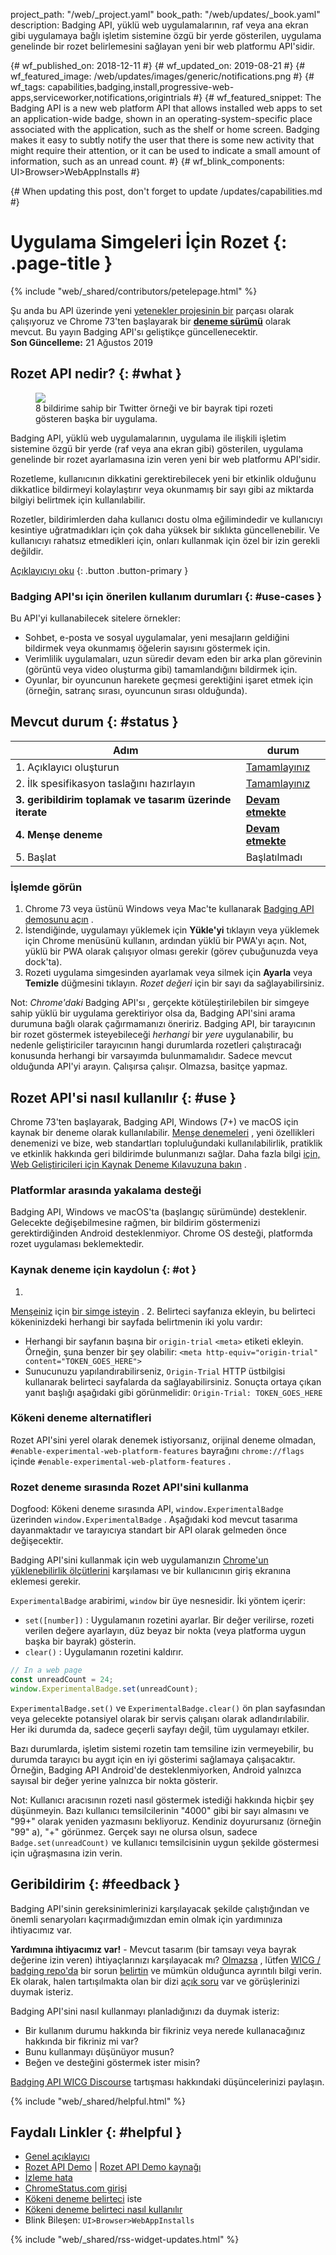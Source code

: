 project_path: "/web/_project.yaml"
book_path: "/web/updates/_book.yaml"
description: Badging API, yüklü web uygulamalarının, raf veya ana ekran gibi uygulamaya
  bağlı işletim sistemine özgü bir yerde gösterilen, uygulama genelinde bir rozet
  belirlemesini sağlayan yeni bir web platformu API'sidir.

{# wf_published_on: 2018-12-11 #} {# wf_updated_on: 2019-08-21 #} {#
wf_featured_image: /web/updates/images/generic/notifications.png #} {# wf_tags:
capabilities,badging,install,progressive-web-apps,serviceworker,notifications,origintrials
#} {# wf_featured_snippet: The Badging API is a new web platform API that allows
installed web apps to set an application-wide badge, shown in an
operating-system-specific place associated with the application, such as the
shelf or home screen. Badging makes it easy to subtly notify the user that there
is some new activity that might require their attention, or it can be used to
indicate a small amount of information, such as an unread count. #} {#
wf_blink_components: UI>Browser>WebAppInstalls #}

{# When updating this post, don't forget to update /updates/capabilities.md #}

# Uygulama Simgeleri İçin Rozet {: .page-title }

{% include "web/_shared/contributors/petelepage.html" %}

<div class="clearfix"></div>

<aside class="caution">Şu anda bu API üzerinde yeni <a
href="/web/updates/capabilities">yetenekler projesinin bir</a> parçası olarak
çalışıyoruz ve Chrome 73'ten başlayarak bir <a href="#ot"><b>deneme
sürümü</b></a> olarak mevcut. Bu yayın Badging API'sı geliştikçe
güncellenecektir. <br> <b>Son Güncelleme:</b> 21 Ağustos 2019</aside>

## Rozet API nedir? {: #what }

<figure class="attempt-right">
  <img src="/web/updates/images/2018/12/badges-on-windows.jpg">
<figcaption>8 bildirime sahip bir Twitter örneği ve bir bayrak tipi rozeti
gösteren başka bir uygulama.</figcaption>
</figure>

Badging API, yüklü web uygulamalarının, uygulama ile ilişkili işletim sistemine
özgü bir yerde (raf veya ana ekran gibi) gösterilen, uygulama genelinde bir
rozet ayarlamasına izin veren yeni bir web platformu API'sidir.

Rozetleme, kullanıcının dikkatini gerektirebilecek yeni bir etkinlik olduğunu
dikkatlice bildirmeyi kolaylaştırır veya okunmamış bir sayı gibi az miktarda
bilgiyi belirtmek için kullanılabilir.

Rozetler, bildirimlerden daha kullanıcı dostu olma eğilimindedir ve kullanıcıyı
kesintiye uğratmadıkları için çok daha yüksek bir sıklıkta güncellenebilir. Ve
kullanıcıyı rahatsız etmedikleri için, onları kullanmak için özel bir izin
gerekli değildir.

[Açıklayıcıyı oku](https://github.com/WICG/badging/blob/master/explainer.md) {:
.button .button-primary }

<div class="clearfix"></div>

### Badging API'sı için önerilen kullanım durumları {: #use-cases }

Bu API'yi kullanabilecek sitelere örnekler:

- Sohbet, e-posta ve sosyal uygulamalar, yeni mesajların geldiğini bildirmek
veya okunmamış öğelerin sayısını göstermek için.
- Verimlilik uygulamaları, uzun süredir devam eden bir arka plan görevinin
(görüntü veya video oluşturma gibi) tamamlandığını bildirmek için.
- Oyunlar, bir oyuncunun harekete geçmesi gerektiğini işaret etmek için
(örneğin, satranç sırası, oyuncunun sırası olduğunda).

## Mevcut durum {: #status }

Adım | durum
--- | ---
1. Açıklayıcı oluşturun | [Tamamlayınız](https://github.com/WICG/badging/blob/master/explainer.md)
2. İlk spesifikasyon taslağını hazırlayın | [Tamamlayınız](https://wicg.github.io/badging/)
**3. geribildirim toplamak ve tasarım üzerinde iterate** | [**Devam etmekte**](#feedback)
**4. Menşe deneme** | [**Devam etmekte**](#ot)
5. Başlat | Başlatılmadı

### İşlemde görün

1. Chrome 73 veya üstünü Windows veya Mac'te kullanarak [Badging API demosunu
açın](https://badging-api.glitch.me/) .
2. İstendiğinde, uygulamayı yüklemek için **Yükle'yi** tıklayın veya yüklemek
için Chrome menüsünü kullanın, ardından yüklü bir PWA'yı açın. Not, yüklü bir
PWA olarak çalışıyor olması gerekir (görev çubuğunuzda veya dock'ta).
3. Rozeti uygulama simgesinden ayarlamak veya silmek için **Ayarla** veya
**Temizle** düğmesini tıklayın. *Rozet değeri* için bir sayı da
sağlayabilirsiniz.

Not: *Chrome'daki* Badging API'sı *,* gerçekte kötüleştirilebilen bir simgeye
sahip yüklü bir uygulama gerektiriyor olsa da, Badging API'sini arama durumuna
bağlı olarak çağırmamanızı öneririz. Badging API, bir tarayıcının bir rozet
göstermek isteyebileceği *herhangi* bir *yere* uygulanabilir, bu nedenle
geliştiriciler tarayıcının hangi durumlarda rozetleri çalıştıracağı konusunda
herhangi bir varsayımda bulunmamalıdır. Sadece mevcut olduğunda API'yi arayın.
Çalışırsa çalışır. Olmazsa, basitçe yapmaz.

## Rozet API'si nasıl kullanılır {: #use }

Chrome 73'ten başlayarak, Badging API, Windows (7+) ve macOS için kaynak bir
deneme olarak kullanılabilir. [Menşe
denemeleri](https://github.com/GoogleChrome/OriginTrials/blob/gh-pages/README.md)
, yeni özellikleri denemenizi ve bize, web standartları topluluğundaki
kullanılabilirlik, pratiklik ve etkinlik hakkında geri bildirimde bulunmanızı
sağlar. Daha fazla bilgi [için, Web Geliştiricileri için Kaynak Deneme
Kılavuzuna
bakın](https://github.com/GoogleChrome/OriginTrials/blob/gh-pages/developer-guide.md)
.

### Platformlar arasında yakalama desteği

Badging API, Windows ve macOS'ta (başlangıç sürümünde) desteklenir. Gelecekte
değişebilmesine rağmen, bir bildirim göstermenizi gerektirdiğinden Android
desteklenmiyor. Chrome OS desteği, platformda rozet uygulaması beklemektedir.

### Kaynak deneme için kaydolun {: #ot }

1.
[Menşeiniz](https://developers.chrome.com/origintrials/#/view_trial/1711367858400788481)
için [bir simge
isteyin](https://developers.chrome.com/origintrials/#/view_trial/1711367858400788481)
.
2. Belirteci sayfanıza ekleyin, bu belirteci kökeninizdeki herhangi bir sayfada
belirtmenin iki yolu vardır:
-  Herhangi bir sayfanın başına bir `origin-trial` `<meta>` etiketi ekleyin.
Örneğin, şuna benzer bir şey olabilir: `<meta http-equiv="origin-trial"
content="TOKEN_GOES_HERE">`
-  Sunucunuzu yapılandırabilirseniz, `Origin-Trial` HTTP üstbilgisi
kullanarak belirteci sayfalarda da sağlayabilirsiniz. Sonuçta ortaya çıkan yanıt
başlığı aşağıdaki gibi görünmelidir: `Origin-Trial: TOKEN_GOES_HERE`

### Kökeni deneme alternatifleri

Rozet API'sini yerel olarak denemek istiyorsanız, orijinal deneme olmadan,
`#enable-experimental-web-platform-features` bayrağını `chrome://flags` içinde
`#enable-experimental-web-platform-features` .

### Rozet deneme sırasında Rozet API'sini kullanma

Dogfood: Kökeni deneme sırasında API, `window.ExperimentalBadge` üzerinden
`window.ExperimentalBadge` . Aşağıdaki kod mevcut tasarıma dayanmaktadır ve
tarayıcıya standart bir API olarak gelmeden önce değişecektir.

Badging API'sini kullanmak için web uygulamanızın [Chrome'un yüklenebilirlik
ölçütlerini](/web/fundamentals/app-install-banners/#criteria) karşılaması ve bir
kullanıcının giriş ekranına eklemesi gerekir.

`ExperimentalBadge` arabirimi, `window` bir üye nesnesidir. İki yöntem içerir:

- `set([number])` : Uygulamanın rozetini ayarlar. Bir değer verilirse, rozeti
verilen değere ayarlayın, düz beyaz bir nokta (veya platforma uygun başka bir
bayrak) gösterin.
- `clear()` : Uygulamanın rozetini kaldırır.

```js
// In a web page
const unreadCount = 24;
window.ExperimentalBadge.set(unreadCount);
```

`ExperimentalBadge.set()` ve `ExperimentalBadge.clear()` ön plan sayfasından
veya gelecekte potansiyel olarak bir servis çalışanı olarak adlandırılabilir.
Her iki durumda da, sadece geçerli sayfayı değil, tüm uygulamayı etkiler.

Bazı durumlarda, işletim sistemi rozetin tam temsiline izin vermeyebilir, bu
durumda tarayıcı bu aygıt için en iyi gösterimi sağlamaya çalışacaktır. Örneğin,
Badging API Android'de desteklenmiyorken, Android yalnızca sayısal bir değer
yerine yalnızca bir nokta gösterir.

Not: Kullanıcı aracısının rozeti nasıl göstermek istediği hakkında hiçbir şey
düşünmeyin. Bazı kullanıcı temsilcilerinin "4000" gibi bir sayı almasını ve
"99+" olarak yeniden yazmasını bekliyoruz. Kendiniz doyurursanız (örneğin "99"
a), "+" görünmez. Gerçek sayı ne olursa olsun, sadece `Badge.set(unreadCount)`
ve kullanıcı temsilcisinin uygun şekilde göstermesi için uğraşmasına izin verin.

## Geribildirim {: #feedback }

Badging API'sinin gereksinimlerinizi karşılayacak şekilde çalıştığından ve
önemli senaryoları kaçırmadığımızdan emin olmak için yardımınıza ihtiyacımız
var.

<aside class="key-point"><b>Yardımına ihtiyacımız var!</b> - Mevcut tasarım (bir
tamsayı veya bayrak değerine izin veren) ihtiyaçlarınızı karşılayacak mı? <a
href="https://github.com/WICG/badging/issues">Olmazsa</a> , lütfen <a
href="https://github.com/WICG/badging/issues">WICG / badging repo'da</a> bir
sorun <a href="https://github.com/WICG/badging/issues">belirtin</a> ve mümkün
olduğunca ayrıntılı bilgi verin. Ek olarak, halen tartışılmakta olan bir dizi <a
href="https://github.com/WICG/badging/blob/master/choices.md">açık soru</a> var
ve görüşlerinizi duymak isteriz.</aside>

Badging API'sini nasıl kullanmayı planladığınızı da duymak isteriz:

- Bir kullanım durumu hakkında bir fikriniz veya nerede kullanacağınız hakkında
bir fikriniz mi var?
- Bunu kullanmayı düşünüyor musun?
- Beğen ve desteğini göstermek ister misin?

[Badging API WICG
Discourse](https://discourse.wicg.io/t/badging-api-for-showing-an-indicator-on-a-web-apps-shelf-icon/2900)
tartışması hakkındaki düşüncelerinizi paylaşın.

{% include "web/_shared/helpful.html" %}

## Faydalı Linkler {: #helpful }

- [Genel açıklayıcı](https://github.com/WICG/badging/blob/master/explainer.md)
- [Rozet API Demo](https://badging-api.glitch.me/) | [Rozet API Demo
kaynağı](https://glitch.com/edit/#!/badging-api?path=demo.js)
- [İzleme hata](https://bugs.chromium.org/p/chromium/issues/detail?id=719176)
- [ChromeStatus.com
girişi](https://www.chromestatus.com/features/6068482055602176)
- [Kökeni deneme
belirteci](https://developers.chrome.com/origintrials/#/view_trial/1711367858400788481)
iste
- [Kökeni deneme belirteci nasıl
kullanılır](https://github.com/GoogleChrome/OriginTrials/blob/gh-pages/developer-guide.md#how-do-i-enable-an-experimental-feature-on-my-origin)
- Blink Bileşen: `UI>Browser>WebAppInstalls`

{% include "web/_shared/rss-widget-updates.html" %}
